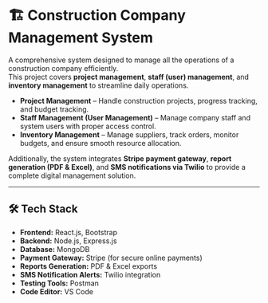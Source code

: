 # 🏗️ Construction Company Management System

A comprehensive system designed to manage all the operations of a construction company efficiently.  
This project covers **project management**, **staff (user) management**, and **inventory management** to streamline daily operations.  

- **Project Management** – Handle construction projects, progress tracking, and budget tracking.  
- **Staff Management (User Management)** – Manage company staff and system users with proper access control.  
- **Inventory Management** – Manage suppliers, track orders, monitor budgets, and ensure smooth resource allocation.  

Additionally, the system integrates **Stripe payment gateway**, **report generation (PDF & Excel)**, and **SMS notifications via Twilio** to provide a complete digital management solution.

---

## 🛠️ Tech Stack
- **Frontend:** React.js, Bootstrap  
- **Backend:** Node.js, Express.js  
- **Database:** MongoDB  
- **Payment Gateway:** Stripe (for secure online payments)  
- **Reports Generation:** PDF & Excel exports  
- **SMS Notification Alerts:** Twilio integration  
- **Testing Tools:** Postman  
- **Code Editor:** VS Code  
